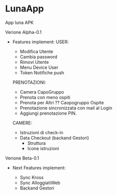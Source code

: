 # LunaApp
App luna APK

Verione Alpha-0.1
* Features implement:
  USER:
   - Modifica Utente
   - Cambia password
   - Rimovi Utente
   - Menu Device User
   - Token Notifiche push

  PRENOTAZIONI:

    - Camera CapoGruppo
    - Prenota con meno ospiti
    - Prenota per Altri ?? Caopogruppo Ospite
    - Prenotazione sincronizzata con mail al Login
    - Aggiungi prenotazione PIN.

  CAMERE:
    - Istruzioni di check-in
    - Data Checkout
    (backand Gestori)
      - Struttura
      - Icone istruzioni

Verione Beta-0.1

  * Next Features implement:    

    - Sync Kross
    - Sync AlloggiatiWeb
    - Backand Gestori
